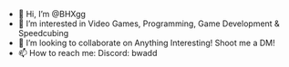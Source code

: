 - 👋 Hi, I’m @BHXgg
- 👀 I’m interested in Video Games, Programming, Game Development & Speedcubing
- 💞️ I’m looking to collaborate on Anything Interesting! Shoot me a DM!
- 📫 How to reach me: Discord: bwadd

